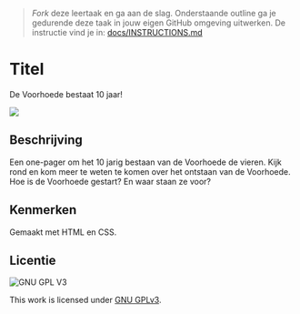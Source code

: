 > _Fork_ deze leertaak en ga aan de slag. Onderstaande outline ga je gedurende deze taak in jouw eigen GitHub omgeving uitwerken. De instructie vind je in: [docs/INSTRUCTIONS.md](docs/INSTRUCTIONS.md)

# Titel
<!-- Geef je project een titel en schrijf in één zin wat het is -->
De Voorhoede bestaat 10 jaar!

<img src="https://user-images.githubusercontent.com/106448490/214827026-e8043bb3-cf41-475d-a326-66308d395100.png">

## Beschrijving
<!-- In de Beschrijving staat hoe je project er uit ziet, hoe het werkt en wat je er mee kan. -->
<!-- Voeg een mooie poster visual toe 📸 -->
<!-- Voeg een link toe naar Github Pages 🌐-->
Een one-pager om het 10 jarig bestaan van de Voorhoede de vieren. Kijk rond en kom meer te weten te komen over het ontstaan van de Voorhoede. Hoe is de Voorhoede gestart? En waar staan ze voor? 


## Kenmerken
<!-- Bij Kenmerken staat welke technieken zijn gebruikt en hoe. Wat is de HTML structuur? Wat zijn de belangrijkste dingen in CSS? Wat is er met JS gedaan en hoe? -->
Gemaakt met HTML en CSS. 

## Licentie

![GNU GPL V3](https://www.gnu.org/graphics/gplv3-127x51.png)

This work is licensed under [GNU GPLv3](./LICENSE).
